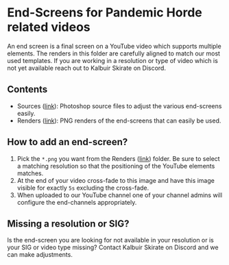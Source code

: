 # End-Screens for Pandemic Horde related videos

An end screen is a final screen on a YouTube video which supports multiple elements. The renders in this folder are carefully aligned to match our most used templates. If you are working in a resolution or type of video which is not yet available reach out to Kalbuir Skirate on Discord.

## Contents
- Sources ([link](/end-screens/sources/)): Photoshop source files to adjust the various end-screens easily.
- Renders ([link](/end-screens/renders/)): PNG renders of the end-screens that can easily be used.  

## How to add an end-screen?
1. Pick the `*.png` you want from the Renders ([link](/end-screens/renders/)) folder. Be sure to select a matching resolution so that the positioning of the YouTube elements matches. 
2. At the end of your video cross-fade to this image and have this image visible for exactly `5s` excluding the cross-fade.
3. When uploaded to our YouTube channel one of your channel admins will configure the end-channels appropriately. 

## Missing a resolution or SIG?
Is the end-screen you are looking for not available in your resolution or is your SIG or video type missing? Contact Kalbuir Skirate on Discord and we can make adjustments. 
